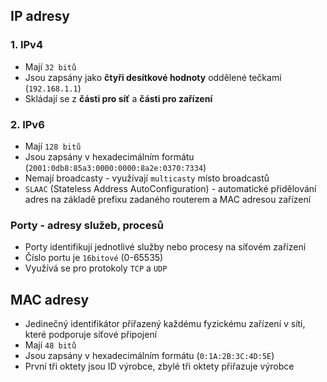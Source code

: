 ## IP adresy
### 1. IPv4
- Mají `32 bitů`
- Jsou zapsány jako **čtyři desítkové hodnoty** oddělené tečkami (`192.168.1.1`)
- Skládají se z **části pro síť** a **části pro zařízení**

### 2. IPv6
- Mají `128 bitů`
- Jsou zapsány v hexadecimálním formátu (`2001:0db8:85a3:0000:0000:8a2e:0370:7334`)
- Nemají broadcasty - využívají `multicasty` místo broadcastů
- `SLAAC` (Stateless Address AutoConfiguration) - automatické přidělování adres na základě prefixu zadaného routerem a MAC adresou zařízení

### Porty - adresy služeb, procesů
- Porty identifikují jednotlivé služby nebo procesy na síťovém zařízení
- Číslo portu je `16bitové` (0-65535)
- Využívá se pro protokoly `TCP` a `UDP`


## MAC adresy
- Jedinečný identifikátor přiřazený každému fyzickému zařízení v síti, které podporuje síťové připojení
- Mají `48 bitů`
- Jsou zapsány v hexadecimálním formátu (`0:1A:2B:3C:4D:5E`)
- První tři oktety jsou ID výrobce, zbylé tři oktety přiřazuje výrobce
